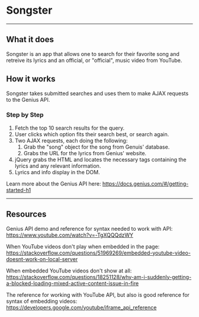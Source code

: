 # Songster
---

## What it does 

Songster is an app that allows one to search for their favorite song and retreive its lyrics and an official, or "official", music video from YouTube.

## How it works

Songster takes submitted searches and uses them to make AJAX requests to the Genius API.

### Step by Step

1. Fetch the top 10 search results for the query.
2. User clicks which option fits their search best, or search again.
3. Two AJAX requests, each doing the following:
   1. Grab the "song" object for the song from Genuis' database.
   2. Grabs the URL for the lyrics from Genius' website.
4. jQuery grabs the HTML and locates the necessary tags containing the lyrics and any relevant information.
5. Lyrics and info display in the DOM.

Learn more about the Genius API here:
<https://docs.genius.com/#/getting-started-h1>

---

## Resources

Genius API demo and reference for syntax needed to work with API:
https://www.youtube.com/watch?v=-TgXQQQdzWY

When YouTube videos don't play when embedded in the page:
<https://stackoverflow.com/questions/51969269/embedded-youtube-video-doesnt-work-on-local-server>

When embedded YouTube videos don't show at all:
<https://stackoverflow.com/questions/18251128/why-am-i-suddenly-getting-a-blocked-loading-mixed-active-content-issue-in-fire>

The reference for working with YouTube API, but also is good reference for syntax of embedding videos:
<https://developers.google.com/youtube/iframe_api_reference>

